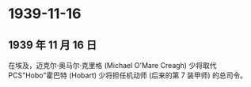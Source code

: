 # 1939-11-16

## 1939 年 11 月 16 日

在埃及，迈克尔·奥马尔·克里格 (Michael O\'Mare Creagh) 少将取代
PCS"Hobo"霍巴特 (Hobart) 少将担任机动师 (后来的第 7 装甲师) 的总司令。

